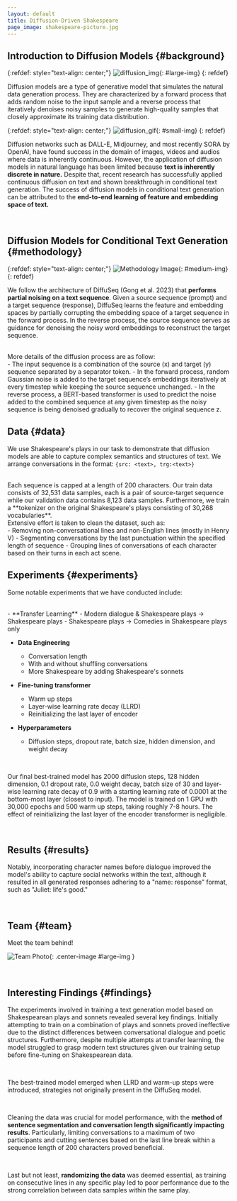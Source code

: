 ```yaml
---
layout: default
title: Diffusion-Driven Shakespeare
page_image: shakespeare-picture.jpg
---
```


## **Introduction to Diffusion Models** {#background}
{:refdef: style="text-align: center;"}
![diffusion_img](/assets/Fixed_Forward_Diffusion_Process.png){: #large-img}
{: refdef}

Diffusion models are a type of generative model that simulates the natural data generation process. They are characterized by a forward process that adds random noise to the input sample and a reverse process that iteratively denoises noisy samples to generate high-quality samples that closely approximate its training data distribution.

{:refdef: style="text-align: center;"}
![diffusion_gif](/assets/Diffusion_cropped.gif){: #small-img}
{: refdef}

Diffusion networks such as DALL-E, Midjourney, and most recently SORA by OpenAI, have found success in the domain of images, videos and audios where data is inherently continuous. However, the application of diffusion models in natural language has been limited because **text is inherently discrete in nature.** Despite that, recent research has successfully applied continuous diffusion on text and shown breakthrough in conditional text generation. The success of diffusion models in conditional text generation can be attributed to the **end-to-end learning of feature and embedding space of text.**

<br>

## **Diffusion Models for Conditional Text Generation** {#methodology}
{:refdef: style="text-align: center;"}
![Methodology Image](/assets/diffuseq-process.png){: #medium-img}
{: refdef}

We follow the architecture of DiffuSeq (Gong et al. 2023) that **performs partial noising on a text sequence**. Given a source sequence (prompt) and a target sequence (response), DiffuSeq learns the feature and embedding spaces by partially corrupting the embedding space of a target sequence in the forward process. In the reverse process, the source sequence serves as guidance for denoising the noisy word embeddings to reconstruct the target sequence.

<br>
More details of the diffusion process are as follow:

<br>
- The input sequence is a combination of the source (x) and target (y) sequence separated by a separator token.
- In the forward process, random Gaussian noise is added to the target sequence’s embeddings iteratively at every timestep while keeping the source sequence unchanged.
- In the reverse process, a BERT-based transformer is used to predict the noise added to the combined sequence at any given timestep as the noisy sequence is being denoised gradually to recover the original sequence z.

<br>

## **Data** {#data}

We use Shakespeare's plays in our task to demonstrate that diffusion models are able to capture complex semantics and structures of text. We arrange conversations in the format: `{src: <text>, trg:<text>}`

<br>
Each sequence is capped at a length of 200 characters. Our train data consists of 32,531 data samples, each is a pair of source-target sequence while our validation data contains 8,123 data samples. Furthermore, we train a **tokenizer on the original Shakespeare's plays consisting of 30,268 vocabularies**.

<br>
Extensive effort is taken to clean the dataset, such as: 

<br>
- Removing non-conversational lines and non-English lines (mostly in Henry V) 
- Segmenting conversations by the last punctuation within the specified length of sequence
- Grouping lines of conversations of each character based on their turns in each act scene. 


<br>

## **Experiments** {#experiments}

Some notable experiments that we have conducted include:

<br>
- **Transfer Learning** 
    - Modern dialogue & Shakespeare plays &rarr; Shakespeare plays
    - Shakespeare plays &rarr; Comedies in Shakespeare plays only

- **Data Engineering**
    - Conversation length
    - With and without shuffling conversations
    - More Shakespeare by adding Shakespeare's sonnets

- **Fine-tuning transformer**
    - Warm up steps
    - Layer-wise learning rate decay (LLRD)
    - Reinitializing the last layer of encoder

- **Hyperparameters**
    - Diffusion steps, dropout rate, batch size, hidden dimension, and weight decay

<br>

Our final best-trained model has 2000 diffusion steps, 128 hidden dimension, 0.1 dropout rate, 0.0 weight decay, batch size of 30 and layer-wise learning rate decay of 0.9 with a starting learning rate of 0.0001 at the bottom-most layer (closest to input). The model is trained on 1 GPU with 30,000 epochs and 500 warm up steps, taking roughly 7-8 hours. The effect of reinitializing the last layer of the encoder transformer is negligible.

<br>

## **Results** {#results}
Notably, incorporating character names before dialogue improved the model's ability to capture social networks within the text, although it resulted in all generated responses adhering to a "name: response" format, such as "Juliet: life's good."

<!-- ![Results Image](/assets/images/results.jpg) -->

<br>

## **Team** {#team}

Meet the team behind!

![Team Photo](/assets/team.jpg){: .center-image #large-img }

<br>

## **Interesting Findings** {#findings}

The experiments involved in training a text generation model based on Shakespearean plays and sonnets revealed several key findings. Initially attempting to train on a combination of plays and sonnets proved ineffective due to the distinct differences between conversational dialogue and poetic structures. Furthermore, despite multiple attempts at transfer learning, the model struggled to grasp modern text structures given our training setup before fine-tuning on Shakespearean data.

<br>

The best-trained model emerged when LLRD and warm-up steps were introduced, strategies not originally present in the DiffuSeq model.

<br>

Cleaning the data was crucial for model performance, with the **method of sentence segmentation and conversation length significantly impacting results**. Particularly, limiting conversations to a maximum of two participants and cutting sentences based on the last line break within a sequence length of 200 characters proved beneficial. 

<br>

Last but not least, **randomizing the data** was deemed essential, as training on consecutive lines in any specific play led to poor performance due to the strong correlation between data samples within the same play.

<br>
<br>
<br>
